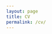 ```yaml
---
layout: page
title: CV
permalink: /cv/
---
```


<!-- ## Online Courses Taken:

### Software and Computer Science:

<ul>
<li>Learn to Program in Java, Microsoft. (EdX).</li>
<li>Object Oriented Programming in Java, Microsoft. (EdX).</li>
<li>Designing a Technical Solution, Microsoft. (EdX).</li>
<li>Algorithms: Design and Analysis, Part 1, Coursera. (Stanford). </li>
<li>Algorithms: Design and Analysis, Part 2, Coursera. (Stanford). </li>
<li>Heterogeneous Parallel Programming, Coursera. (University of Illinois). </li>
<li>Intro to Parallel programming, Udacity. (NVIDIA). </li>
<li>Machine Learning, Coursera. (Stanford). </li>
<li>Machine Learning Foundations: A Case Study Approach, (U Washington). </li>
<li>Coding the Matrix: Linear Algebra through CS Applications, Coursera. </li>




</ul>


### Physics and others:

<ul>
<li>Galaxies and Cosmology, Coursera. (Caltec).</li>
<li>From the Big Bang to Dark Energy, Coursera. (University of Tokyo). </li>
<li>Confronting The Big Questions: Highlights of Modern Astronomy. </li>
<li>Greatest Unsolved Mysteries of the Universe, Edx. ( ANU-ASTRO1x ) </li>
<li>Differential Equations in Action, Udacity. </li>



</ul> -->
